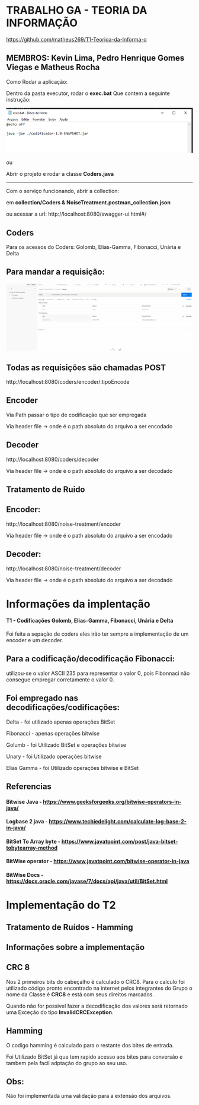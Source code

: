 # TRABALHO GA - TEORIA DA INFORMAÇÃO

https://github.com/matheus269/T1-Teorioa-da-Informa-o

## MEMBROS: Kevin Lima, Pedro Henrique Gomes Viegas e Matheus Rocha

Como Rodar a aplicação:

Dentro da pasta executor, rodar o **exec.bat**
Que contem a seguinte instrução:

![images/bat.png](images/bat.png)

ou 

Abrir o projeto e rodar a classe **Coders.java**

---

Com o serviço funcionando, abrir a collection:

em **collection/Coders & NoiseTreatment.postman_collection.json**

ou acessar a url: http://localhost:8080/swagger-ui.html#/

## Coders

Para os acessos do Coders: Golomb, Elias-Gamma, Fibonacci, Unária e Delta

Para mandar a requisição:
-
![images/postman_exemplo.gif](images/postman_exemplo.gif)


Todas as requisições são chamadas POST
-

http://localhost:8080/coders/encoder/:tipoEncode

Encoder
-
Via Path passar o tipo de codificação que ser empregada

Via header
file -> onde é o path absoluto do arquivo a ser encodado


Decoder
-

http://localhost:8080/coders/decoder

Via header
file -> onde é o path absoluto do arquivo a ser decodado


## Tratamento de Ruido

Encoder: 
-

http://localhost:8080/noise-treatment/encoder

Via header
file -> onde é o path absoluto do arquivo a ser encodado


Decoder: 
-
http://localhost:8080/noise-treatment/decoder

Via header
file -> onde é o path absoluto do arquivo a ser decodado


# Informações da implentação

#### T1 - Codificações Golomb, Elias-Gamma, Fibonacci, Unária e Delta


Foi feita a sepação de coders eles irão ter sempre a implementação de um encoder e um decoder.


Para a codificação/decodificação Fibonacci: 
-
utilizou-se o valor ASCII 235 para representar o valor 0,
pois Fibonnaci não consegue empregar corretamente o valor 0.

Foi empregado nas decodificações/codificações: 
-
Delta - foi utilizado apenas operações BitSet

Fibonacci - apenas operações bitwise

Golumb - foi Utilizado BitSet e operações bitwise

Unary - foi Utilizado operações bitwise

Elias Gamma - foi Utilizado operações bitwise e BitSet

## Referencias

#### Bitwise Java - https://www.geeksforgeeks.org/bitwise-operators-in-java/
#### Logbase 2 java - https://www.techiedelight.com/calculate-log-base-2-in-java/
#### BitSet To Array byte - https://www.javatpoint.com/post/java-bitset-tobytearray-method
#### BitWise operator - https://www.javatpoint.com/bitwise-operator-in-java
#### BitWise Docs -https://docs.oracle.com/javase/7/docs/api/java/util/BitSet.html

# Implementação do T2 

## Tratamento de Ruídos - Hamming

Informações sobre a implementação
-

## CRC 8
  
  Nos 2 primeiros bits do cabeçalho é calculado o CRC8.
  Para o calculo foi utilizado código pronto encontrado na internet pelos integrantes do Grupo o nome da Classe é **CRC8** e está com seus direitos marcados.

  Quando não for possivel fazer a decodificação dos valores será retornado uma Exceção do tipo **InvalidCRCException**.


## Hamming

  O codigo hamming é calculado para o restante dos bites de entrada. 

  Foi Utilizado BitSet já que tem rapido acesso aos bites para conversão e tambem pela facil adptação do grupo ao seu uso.

Obs:
-
Não foi implementada uma validação para a extensão dos arquivos.



